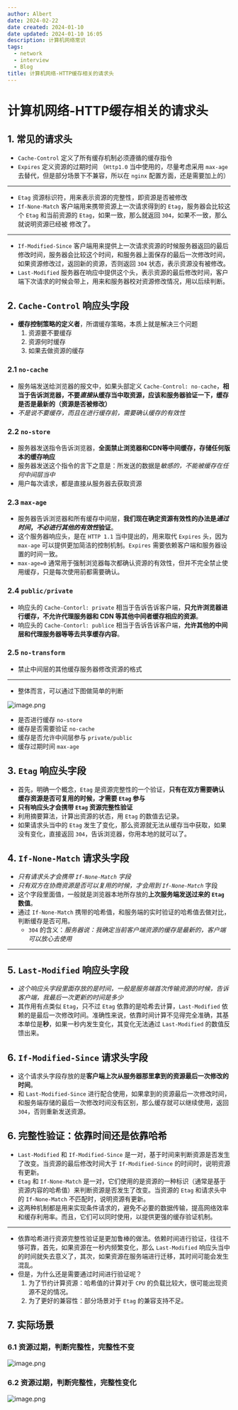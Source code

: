 ```yaml
---
author: Albert
date: 2024-02-22
date created: 2024-01-10
date updated: 2024-01-10 16:05
description: 计算机网络常识
tags:
  - network
  - interview
  - Blog
title: 计算机网络-HTTP缓存相关的请求头
---
```


# 计算机网络-HTTP缓存相关的请求头

## 1. 常见的请求头

- `Cache-Control` 定义了所有缓存机制必须遵循的缓存指令
- `Expires` 定义资源的过期时间 （`Http1.0` 当中使用的，尽量考虑采用 `max-age` 去替代，但是部分场景下不兼容，所以在 `nginx` 配置方面，还是需要加上的）
---
- `Etag` 资源标识符，用来表示资源的完整性，即资源是否被修改
- `If-None-Match` 客户端用来携带资源上一次请求得到的 `Etag`，服务器会比较这个 `Etag` 和当前资源的 `Etag`，如果一致，那么就返回 `304`，如果不一致，那么就说明资源已经被 修改了。
---
- `If-Modified-Since` 客户端用来提供上一次请求资源的时候服务器返回的最后修改时间，服务器会比较这个时间，和服务器上面保存的最后一次修改时间，如果资源修改过，返回新的资源，否则返回 `304` 状态，表示资源没有被修改。
- `Last-Modified` 服务器在响应中提供这个头，表示资源的最后修改时间，客户端下次请求的时候会带上，用来和服务器校对资源修改情况，用以后续判断。

## 2. `Cache-Control` 响应头字段

- **缓存控制策略的定义者**，所谓缓存策略，本质上就是解决三个问题
    1. 资源要不要缓存
    2. 资源何时缓存
    3. 如果去做资源的缓存

### 2.1 `no-cache`

- 服务端发送给浏览器的报文中，如果头部定义 `Cache-Control: no-cache`，**相当于告诉浏览器，不要*直接*从缓存当中取资源，应该和服务器验证一下，缓存是否是最新的（资源是否被修改）**
- *不是说不要缓存，而且在进行缓存前，需要确认缓存的有效性*

### 2.2 `no-store`

- 服务器发送指令告诉浏览器，**全面禁止浏览器和CDN等中间缓存，存储任何版本的缓存响应**
- 服务器发送这个指令的言下之意是：所发送的数据是*敏感的，不能被缓存在任何中间层当中*
- 用户每次请求，都是直接从服务器去获取资源

### 2.3 `max-age`

- 服务器告诉浏览器和所有缓存中间层，**我们现在确定资源有效性的办法是*通过时间*，*不必进行其他的有效性*验证**。
- 这个服务器响应头，是在 `HTTP 1.1` 当中提出的，用来取代 `Expires` 头，因为 `max-age` 可以提供更加简洁的控制机制。`Expires` 需要依赖客户端和服务器设置的时间一致。
- `max-age=0` 通常用于强制浏览器每次都确认资源的有效性，但并不完全禁止使用缓存，只是每次使用前都需要确认。

### 2.4 `public/private`

- 响应头的 `Cache-Contorl: private` 相当于告诉告诉客户端，**只允许浏览器进行缓存，不允许代理服务器和 CDN 等其他中间者缓存相应的资源**。
- 响应头的 `Cache-Contorl: publice` 相当于告诉告诉客户端，**允许其他的中间层和代理服务器等等去共享缓存内容**。

### 2.5 `no-transform`

- 禁止中间层的其他缓存服务器修改资源的格式
---

- 整体而言，可以通过下图做简单的判断

![image.png](https://img-20221128.oss-cn-shanghai.aliyuncs.com/img-2023-05/20240110151537.png)

- 是否进行缓存 `no-store`
- 缓存是否需要验证 `no-cache`
- 缓存是否允许中间层参与 `private/public`
- 缓存过期时间 `max-age`

## 3. `Etag` 响应头字段

- 首先，明确一个概念，`Etag` 是资源完整性的一个验证，**只有在双方需要确认缓存资源是否可复用的时候，才需要 `Etag` 参与**
- **只有响应头才会携带 `Etag` 资源完整性验证**
- 利用摘要算法，计算出资源的状态，用 `Etag` 的数值去记录。
- 如果请求头当中的 `Etag` 发生了变化，那么资源就无法从缓存当中获取，如果没有变化，直接返回 `304`，告诉浏览器，你用本地的就可以了。

## 4. `If-None-Match` 请求头字段

- *只有请求头才会携带 `If-None-Match` 字段*
- *只有双方在协商资源是否可以复用的时候，才会用到 `If-None-Match`* 字段
- 这个字段里面值，一般就是浏览器本地所存放的**上次服务端发送过来的 `Etag` 数值**。
- 通过 `If-None-Match` 携带的哈希值，和服务端的实时验证的哈希值去做对比，判断缓存是否可用。
  - `304` 的含义：*服务器说：我确定当前客户端资源的缓存是最新的，客户端可以放心去使用*
---

## 5. `Last-Modified` 响应头字段

- *这个响应头字段里面存放的是时间，一般是服务端首次传输资源的时候，告诉客户端，我最后一次更新的时间是多少*
- 其作用有点类似 `Etag`，只不过 `Etag` 依靠的是哈希去计算，`Last-Modified` 依赖的是最后一次修改时间。准确性来说，依靠时间计算不见得完全准确，其基本单位是**秒**，如果一秒内发生变化，其变化无法通过 `Last-Modified` 的数值反馈出来。

## 6. `If-Modified-Since` 请求头字段

- 这个请求头字段存放的是**客户端上次从服务器那里拿到的资源最后一次修改的时间**。
- 和 `Last-Modified-Since` 进行配合使用，如果拿到的资源最后一次修改时间，和服务端存储的最后一次修改时间没有区别，那么缓存就可以继续使用，返回 `304`，否则重新发送资源。

## 6. 完整性验证：依靠时间还是依靠哈希

- `Last-Modified` 和 `If-Modified-Since` 是一对，基于时间来判断资源是否发生了改变。当资源的最后修改时间大于 `If-Modified-Since` 的时间时，说明资源有更新。
- `Etag` 和 `If-None-Match` 是一对，它们使用的是资源的一种标识（通常是基于资源内容的哈希值）来判断资源是否发生了改变。当资源的 `Etag` 和请求头中的 `If-None-Match` 不匹配时，说明资源有更新。
- 这两种机制都是用来实现条件请求的，避免不必要的数据传输，提高网络效率和缓存利用率。而且，它们可以同时使用，以提供更强的缓存验证机制。
---
- 依靠哈希进行资源完整性验证是更加鲁棒的做法。依赖时间进行验证，往往不够可靠，首先，如果资源在一秒内频繁变化，那么 `Last-Modified` 响应头当中的时间就失去意义了，其次，如果资源在服务端进行迁移，其时间可能会发生混乱。
- 但是，为什么还是需要通过时间进行验证呢？
  1. 为了节约计算资源：哈希值的计算对于 `CPU` 的负载比较大，很可能出现资源不足的情况。
  2. 为了更好的兼容性：部分场景对于 `Etag` 的兼容支持不足。

## 7. 实际场景

### 6.1 资源过期，判断完整性，完整性不变

![image.png](https://img-20221128.oss-cn-shanghai.aliyuncs.com/img-2023-05/20240110153606.png)

### 6.2 资源过期，判断完整性，完整性变化

![image.png](https://img-20221128.oss-cn-shanghai.aliyuncs.com/img-2023-05/20240110153703.png)

